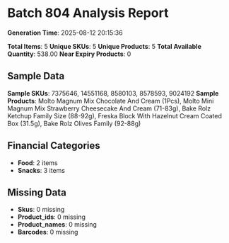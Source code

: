 # Batch 804 Analysis Report

**Generation Time**: 2025-08-12 20:15:36

**Total Items**: 5
**Unique SKUs**: 5
**Unique Products**: 5
**Total Available Quantity**: 538.00
**Near Expiry Products**: 0

## Sample Data
**Sample SKUs**: 7375646, 14551168, 8580103, 8578593, 9024192
**Sample Products**: Molto Magnum Mix Chocolate And Cream (1Pcs), Molto Mini Magnum Mix Strawberry Cheesecake And Cream (71-83g), Bake Rolz Ketchup Family Size (88-92g), Freska Block With Hazelnut Cream Coated Box (31.5g), Bake Rolz Olives Family (92-88g)

## Financial Categories
- **Food**: 2 items
- **Snacks**: 3 items

## Missing Data
- **Skus**: 0 missing
- **Product_ids**: 0 missing
- **Product_names**: 0 missing
- **Barcodes**: 0 missing
